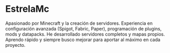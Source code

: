 # EstrelaMc
Apasionado por Minecraft y la creación de servidores. Experiencia en configuración avanzada (Spigot, Fabric, Paper), programación de plugins, mods y datapacks. He desarrollado servidores completos y mapas propios. Aprendo rápido y siempre busco mejorar para aportar al máximo en cada proyecto.
